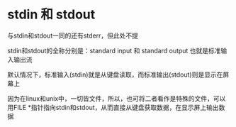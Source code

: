 # stdin 和 stdout

与stdin和stdout一同的还有stderr，但此处不提

stdin和stdout的全称分别是：standard input 和 standard output
也就是标准输入输出流

默认情况下，标准输入(stdin)就是从键盘读取，而标准输出(stdout)则是显示在屏幕上

因为在linux和unix中，一切皆文件，所以，也可将二者看作是特殊的文件，可以用FILE *指针指向stdin和stdout，从而直接从键盘获取数据，在显示屏上输出数据